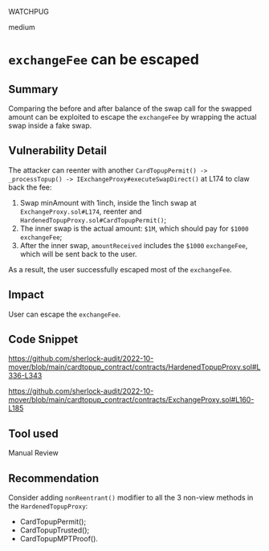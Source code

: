 WATCHPUG

medium

# `exchangeFee` can be escaped

## Summary

Comparing the before and after balance of the swap call for the swapped amount can be exploited to escape the `exchangeFee` by wrapping the actual swap inside a fake swap.

## Vulnerability Detail

The attacker can reenter with another `CardTopupPermit() -> _processTopup() -> IExchangeProxy#executeSwapDirect()` at L174 to claw back the fee:

1. Swap minAmount with 1inch, inside the 1inch swap at `ExchangeProxy.sol#L174`, reenter and `HardenedTopupProxy.sol#CardTopupPermit()`;
2. The inner swap is the actual amount: `$1M`, which should pay for `$1000` `exchangeFee`;
3. After the inner swap, `amountReceived` includes the `$1000` `exchangeFee`, which will be sent back to the user.

As a result, the user successfully escaped most of the `exchangeFee`.

## Impact

User can escape the `exchangeFee`.

## Code Snippet

https://github.com/sherlock-audit/2022-10-mover/blob/main/cardtopup_contract/contracts/HardenedTopupProxy.sol#L336-L343

https://github.com/sherlock-audit/2022-10-mover/blob/main/cardtopup_contract/contracts/ExchangeProxy.sol#L160-L185

## Tool used

Manual Review

## Recommendation

Consider adding `nonReentrant()` modifier to all the 3 non-view methods in the `HardenedTopupProxy`:

- CardTopupPermit();
- CardTopupTrusted();
- CardTopupMPTProof().